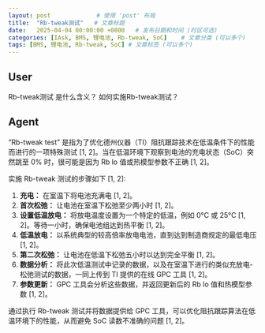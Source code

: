 ```yaml
---
layout: post             # 使用 'post' 布局
title:  "Rb-tweak测试"   # 文章标题
date:   2025-04-04 00:00:00 +0800   # 发布日期和时间 (时区可选)
categories: [IAsk, BMS, 锂电池, Rb-tweak, SoC]    # 文章分类 (可以多个)
tags: [BMS, 锂电池, Rb-tweak, SoC] # 文章标签 (可以多个)
---
```




## User

Rb-tweak测试 是什么含义？ 如何实施Rb-tweak测试？

## Agent

“Rb-tweak test” 是指为了优化德州仪器（TI）阻抗跟踪技术在低温条件下的性能而进行的一项特殊测试 [1, 2]。当在低温环境下观察到电池的充电状态（SoC）突然跳至 0% 时，很可能是因为 Rb lo 值或热模型参数不正确 [1, 2]。

实施 Rb-tweak 测试的步骤如下 [1, 2]:

1.  **充电：** 在室温下将电池充满电 [1, 2]。
2.  **首次松弛：** 让电池在室温下松弛至少两小时 [1, 2]。
3.  **设置低温放电：** 将放电温度设置为一个特定的低温，例如 0°C 或 25°C [1, 2]。等待一小时，确保电池组达到热平衡 [1, 2]。
4.  **低温放电：** 以系统典型的较高倍率放电电池，直到达到制造商规定的最低电压 [1, 2]。
5.  **第二次松弛：** 让电池在低温下松弛五小时以达到完全平衡 [1, 2]。
6.  **数据分析：** 将此次低温测试中记录的数据，以及在室温下进行的类似充放电-松弛测试的数据，一同上传到 TI 提供的在线 GPC 工具 [1, 2]。
7.  **参数更新：** GPC 工具会分析这些数据，并返回更新后的 Rb lo 值和热模型参数 [1, 2]。

通过执行 Rb-tweak 测试并将数据提供给 GPC 工具，可以优化阻抗跟踪算法在低温环境下的性能，从而避免 SoC 读数不准确的问题 [1, 2]。
